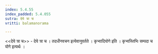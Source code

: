 ```yaml
---
index: 5.4.55
index_padded: 5.4.055
sutra: देये त्रा च
vritti: balamanorama

---
```

<<देये त्रा च>> - देये त्रा च । तदधीनवचन इत्येवानुवर्तते । कृभ्वादियोगे इति । कृभ्वस्तिभिः सम्पदा च योगे इत्यर्थः । 
